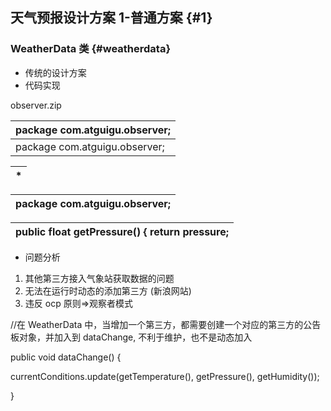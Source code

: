 ## 天气预报设计方案 1-普通方案 {#1}

### WeatherData 类 {#weatherdata}

*   传统的设计方案
*   代码实现

observer.zip

| package com.atguigu.observer; |
| --- |
| package com.atguigu.observer; |

| * |
| --- |

| package com.atguigu.observer; |
| --- |

| public float getPressure() { return pressure; |
| --- |

*   问题分析

1.  其他第三方接入气象站获取数据的问题
2.  无法在运行时动态的添加第三方 (新浪网站)
3.  违反 ocp 原则=&gt;观察者模式

//在 WeatherData 中，当增加一个第三方，都需要创建一个对应的第三方的公告板对象，并加入到 dataChange, 不利于维护，也不是动态加入

public void dataChange() {

currentConditions.update(getTemperature(), getPressure(), getHumidity());

}